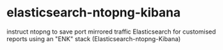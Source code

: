 # elasticsearch-ntopng-kibana
instruct ntopng to save port mirrored traffic Elasticsearch for customised reports using an "ENK" stack (Elasticsearch-ntopng-Kibana)
